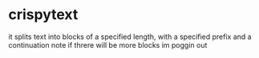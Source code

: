 # crispytext

it splits text into blocks of a specified length, with a specified prefix and a continuation note if threre will be more blocks
im poggin out